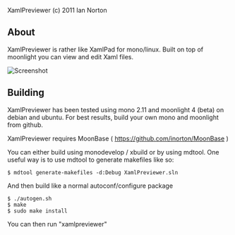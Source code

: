 XamlPreviewer (c) 2011 Ian Norton <inorton-at-gmail>

About
------

XamlPreviewer is rather like XamlPad for mono/linux. Built on top of moonlight you can view and edit Xaml files. 

<img src="https://github.com/inorton/XamlPreviewer/raw/master/screenshots/xpv-0.2.1.png" alt="Screenshot"/>

Building
--------

XamlPreviewer has been tested using mono 2.11 and moonlight 4 (beta) on debian and ubuntu. For best results, 
build your own mono and moonlight from github.

XamlPreviewer requires MoonBase ( https://github.com/inorton/MoonBase )

You can either build using monodevelop / xbuild or by using mdtool. One useful way
is to use mdtool to generate makefiles like so:

    $ mdtool generate-makefiles -d:Debug XamlPreviewer.sln

And then build like a normal autoconf/configure package

    $ ./autogen.sh
    $ make
    $ sudo make install

You can then run "xamlpreviewer"
